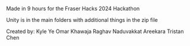 Made in 9 hours for the Fraser Hacks 2024 Hackathon

Unity is in the main folders with additional things in the zip file

Created by:
Kyle Ye​
Omar Khawaja 
Raghav Naduvakkat Areekara 
Tristan Chen 
